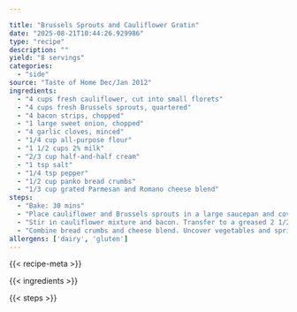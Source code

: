 ```yaml
---

title: "Brussels Sprouts and Cauliflower Gratin"
date: "2025-08-21T10:44:26.929986"
type: "recipe"
description: ""
yield: "8 servings"
categories:
  - "side"
source: "Taste of Home Dec/Jan 2012"
ingredients:
  - "4 cups fresh cauliflower, cut into small florets"
  - "4 cups fresh Brussels sprouts, quartered"
  - "4 bacon strips, chopped"
  - "1 large sweet onion, chopped"
  - "4 garlic cloves, minced"
  - "1/4 cup all-purpose flour"
  - "1 1/2 cups 2% milk"
  - "2/3 cup half-and-half cream"
  - "1 tsp salt"
  - "1/4 tsp pepper"
  - "1/2 cup panko bread crumbs"
  - "1/3 cup grated Parmesan and Romano cheese blend"
steps:
  - "Bake: 30 mins"
  - "Place cauliflower and Brussels sprouts in a large saucepan and cover with water. Bring to a boil. Cover and cook for 2-3 minutes or until crisp-tender, then drain. Meanwhile, in a large skillet, cook the bacon over medium heat until crisp. Remove to paper towels with a slotted spoon; drain, reserving drippings. Saute onion and garlic in bacon drippings until tender. Stir in flour until blended; gradually whisk in the milk, cream, salt and pepper. Bring to a boil; cook and stir for 2 minutes or until thickened."
  - "Stir in cauliflower mixture and bacon. Transfer to a greased 2 1/2 quart baking dish. Cover and bake at 375 degrees for 15 minutes."
  - "Combine bread crumbs and cheese blend. Uncover vegetables and sprinkle with bread crumb mixture. Bake, uncovered, for 15-20 minutes or until golden brown."
allergens: ['dairy', 'gluten']
---
```


{{< recipe-meta >}}

{{< ingredients >}}

{{< steps >}}
